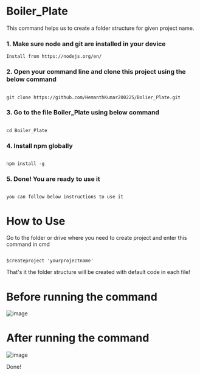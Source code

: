 # Boiler_Plate

This command helps us to create a folder structure for given project name.

### 1. Make sure node and git are installed in your device

```
Install from https://nodejs.org/en/

```

### 2. Open your command line and clone this project using the below command

```

git clone https://github.com/HemanthKumar200225/Bolier_Plate.git

```

### 3. Go to the file Boiler_Plate using below command

```

cd Boiler_Plate

```

### 4. Install npm globally

```

npm install -g

```

### 5. Done! You are ready to use it

```

you can follow below instructions to use it

```

# How to Use

Go to the folder or drive where you need to create project and enter this command in cmd


```

$createproject 'yourprojectname'

```
That's it the folder structure will be created with default code in each file!

# Before running the command
![image](https://user-images.githubusercontent.com/82143624/123902257-2dada100-d98a-11eb-84e6-02776bc9fdc2.png)
# After running the command
![image](https://user-images.githubusercontent.com/82143624/123902547-a7458f00-d98a-11eb-8cb6-4545a3e09c0b.png)

Done!
